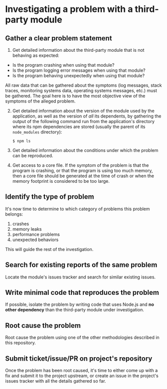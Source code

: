 # Investigating a problem with a third-party module

## Gather a clear problem statement

1. Get detailed information about the third-party module that is not behaving
   as expected:
  * Is the program crashing when using that module?
  * Is the program logging error messages when using that module?
  * Is the program behaving unexpectedly when using that module?

  All raw data that can be gathered about the symptoms (log messages, stack
  traces, monitoring systems data, operating systems messages, etc.) must be
  gathered. The goal here is to have the most objective view of the symptoms of the alleged problem.

2. Get detailed information about the version of the module used by the
   application, as well as the version of _all_ its dependents, by gathering the
   output of the following command run from the application's directory where
   its npm dependencies are stored (usually the parent of its `node_modules`
   directory):

    ```
    $ npm ls
    ```

3. Get detailed information about the conditions under which the problem can be
   reproduced.

4. Get access to a core file. If the symptom of the problem is that the
   program is crashing, or that the program is using too much memory, then a
   core file should be generated at the time of crash or when the memory
   footprint is considered to be too large.

## Identify the type of problem

It's now time to determine to which category of problems this problem belongs:

1. crashes
2. memory leaks
3. performance problems
4. unexpected behaviors

This will guide the rest of the investigation.

## Search for existing reports of the same problem

Locate the module's issues tracker and search for similar existing issues.

## Write minimal code that reproduces the problem

If possible, isolate the problem by writing code that uses Node.js and
__no other dependency__ than the third-party module under investigation.

## Root cause the problem

Root cause the problem using one of the other methodologies described in this
repository.

## Submit ticket/issue/PR on project's repository

Once the problem has been root caused, it's time to either come up with a fix
and submit it to the project upstream, or create an issue in the project's
issues tracker with all the details gathered so far.

